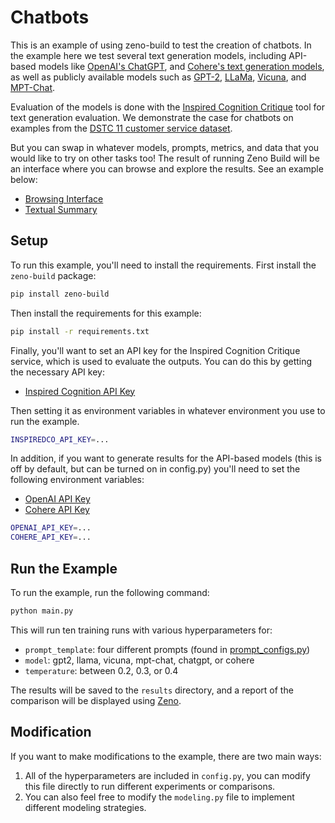 # Chatbots

This is an example of using zeno-build to test the creation of chatbots.
In the example here we test several text generation models, including API-based
models like
[OpenAI's ChatGPT](https://openai.com/blog/gpt-3-apps/), and
[Cohere's text generation models](https://cohere.ai/generate),
as well as publicly available models such as
[GPT-2](https://huggingface.co/gpt2),
[LLaMa](https://huggingface.co/decapoda-research/llama-7b-hf),
[Vicuna](https://huggingface.co/eachadea/vicuna-7b-1.1),
and [MPT-Chat](https://huggingface.co/mosaicml/mpt-7b-chat).

Evaluation of the models is done with the
[Inspired Cognition Critique](https://docs.inspiredco.ai/critique/)
tool for text generation evaluation. We demonstrate the case for chatbots
on examples from the
[DSTC 11 customer service dataset](https://github.com/amazon-science/dstc11-track2-intent-induction).

But you can
swap in whatever models, prompts, metrics, and data that you would like to try on
other tasks too! The result of running Zeno Build will be an interface where you
can browse and explore the results. See an example below:

* [Browsing Interface](https://zeno-ml-chatbot-report.hf.space)
* [Textual Summary](report/)

## Setup

To run this example, you'll need to install the requirements.
First install the `zeno-build` package:

```bash
pip install zeno-build
```

Then install the requirements for this example:

```bash
pip install -r requirements.txt
```

Finally, you'll want to set an API key for the Inspired Cognition Critique
service, which is used to evaluate the outputs. You can do this by getting
the necessary API key:

* [Inspired Cognition API Key](https://dashboard.inspiredco.ai)

Then setting it as environment variables in whatever environment you use to
run the example.

```bash
INSPIREDCO_API_KEY=...
```

In addition, if you want to generate results for the API-based models (this
is off by default, but can be turned on in config.py) you'll
need to set the following environment variables:

* [OpenAI API Key](https://openai.com/blog/openai-api/)
* [Cohere API Key](https://cohere.ai/)

```bash
OPENAI_API_KEY=...
COHERE_API_KEY=...
```

## Run the Example

To run the example, run the following command:

```bash
python main.py
```

This will run ten training runs with various hyperparameters for:

* `prompt_template`: four different prompts (found in [prompt_configs.py](prompt_configs.py))
* `model`: gpt2, llama, vicuna, mpt-chat, chatgpt, or cohere
* `temperature`: between 0.2, 0.3, or 0.4

The results will be saved to the `results` directory, and a report of the
comparison will be displayed using [Zeno](https://zenoml.com/).

## Modification

If you want to make modifications to the example, there are two main ways:

1. All of the hyperparameters are included in `config.py`, you can modify this
   file directly to run different experiments or comparisons.
2. You can also feel free to modify the `modeling.py` file to implement different
   modeling strategies.
